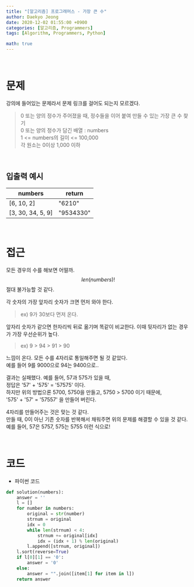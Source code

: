 ```yaml
---
title: "[알고리즘] 프로그래머스 - 가장 큰 수"
author: Daekyo Jeong
date: 2020-12-02 01:55:00 +0900
categories: [알고리즘, Programmers]
tags: [Algorithm, Programmers, Python]

math: true
---
```



<br/>

# **문제**

강의에 들어있는 문제라서 문제 링크를 걸어도 되는지 모르겠다.

> 0 또는 양의 정수가 주어졌을 때, 정수들을 이어 붙여 만들 수 있는 가장 큰 수 찾기        
> 0 또는 양의 정수가 담긴 배열 : numbers         
> 1 <= numbers의 길이 <= 100,000    
> 각 원소는 0이상 1,000 이하    


<br/>

## **입출력 예시**



| numbers   | return |
|----------|--------|
| [6, 10, 2]  | "6210"  |
| [3, 30, 34, 5, 9]  | "9534330"  |



<br/>

# **접근**

모든 경우의 수를 해보면 어떨까.   
$$ len(numbers)! $$ 절대 불가능할 것 같다.   

각 숫자의 가장 앞자리 숫자가 크면 먼저 와야 한다.
> ex) 9가 30보다 먼저 온다.  

앞자리 숫자가 같으면 한자리씩 뒤로 옮기며 똑같이 비교한다. 이때 뒷자리가 없는 경우가 가장 우선순위가 높다.   
> ex) 9 > 94 > 91 > 90    

느낌이 온다. 모든 수를 4자리로 통일해주면 될 것 같았다.    
예를 들어 9를 9000으로 94는 9400으로..    

결과는 실패했다. 예를 들어, 57과 575가 있을 때,   
정답은 '57' + '575' = '57575' 이다.    
하지만 위의 방법으론 5700, 5750을 만들고, 5750 > 5700 이기 때문에,   
'575' + '57' = '57557' 을 만들어 버린다.   

4자리를 만들어주는 것은 맞는 것 같다.   
만들 때, 0이 아닌 기존 숫자를 반복해서 채워주면 위의 문제를 해결할 수 있을 것 같다.   
예를 들어, 57은 5757, 575는 5755 이런 식으로!   



<br/>

# **코드**

- 파이썬 코드   

```py
def solution(numbers):
    answer = ''
    l = []
    for number in numbers:
        original = str(number)
        strnum = original
        idx = 0
        while len(strnum) < 4:
            strnum += original[idx]
            idx = (idx + 1) % len(original)
        l.append([strnum, original])
    l.sort(reverse=True)
    if l[0][1] == '0':
        answer = '0'
    else:
        answer = "".join([item[1] for item in l])
    return answer
```

<br/>
